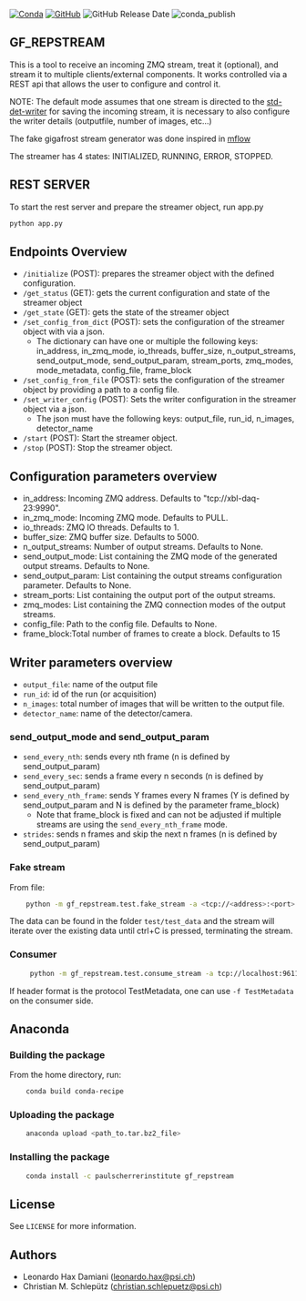 [![Conda](https://img.shields.io/conda/pn/paulscherrerinstitute/gf_repstream?color=success)](https://anaconda.org/paulscherrerinstitute/gf_repstream)  [![GitHub](https://img.shields.io/github/license/paulscherrerinstitute/gf_repstream)](https://github.com/paulscherrerinstitute/gf_repstream/blob/master/LICENSE) ![GitHub Release Date](https://img.shields.io/github/release-date/paulscherrerinstitute/gf_repstream) ![conda_publish](https://github.com/paulscherrerinstitute/gf_repstream/workflows/conda_publish/badge.svg)

<!-- ABOUT THE PROJECT -->
## GF_REPSTREAM
This is a tool to receive an incoming ZMQ stream, treat it (optional), and stream it to multiple clients/external components. It works controlled via a REST api that allows the user to configure and control it.

NOTE: The default mode assumes that one stream is directed to the [std-det-writer](https://github.com/paulscherrerinstitute/sf_daq_buffer/tree/eiger/std-det-writer) for saving the incoming stream, it is necessary to also configure the writer details (outputfile, number of images, etc...)

The fake gigafrost stream generator was done inspired in [mflow](https://github.com/paulscherrerinstitute/mflow)

The streamer has 4 states: INITIALIZED, RUNNING, ERROR, STOPPED. 

## REST SERVER

To start the rest server and prepare the streamer object, run app.py
```bash
python app.py
```

## Endpoints Overview

- ``/initialize`` (POST): prepares the streamer object with the defined configuration.
- ``/get_status`` (GET): gets the current configuration and state of the streamer object
- ``/get_state`` (GET): gets the state of the streamer object
- ``/set_config_from_dict`` (POST): sets the configuration of the streamer object with via a json.
    - The dictionary can have one or multiple the following keys: in_address, in_zmq_mode, io_threads, buffer_size, n_output_streams, send_output_mode, send_output_param, stream_ports, zmq_modes, mode_metadata, config_file, frame_block
- ``/set_config_from_file`` (POST): sets the configuration of the streamer object by providing a path to a config file.
- ``/set_writer_config`` (POST): Sets the writer configuration in the streamer object via a json. 
    - The json must have the following keys: output_file, run_id, n_images, detector_name
- ``/start`` (POST): Start the streamer object.
- ``/stop`` (POST): Stop the streamer object.

## Configuration parameters overview
- in_address: Incoming ZMQ address. Defaults to "tcp://xbl-daq-23:9990".
- in_zmq_mode: Incoming ZMQ mode. Defaults to PULL.
- io_threads: ZMQ IO threads. Defaults to 1. 
- buffer_size:  ZMQ buffer size. Defaults to 5000.
- n_output_streams: Number of output streams. Defaults to None. 
- send_output_mode: List containing the ZMQ mode of the generated output streams. Defaults to None.
- send_output_param: List containing the output streams configuration parameter. Defaults to None.
- stream_ports: List containing the output port of the output streams.
- zmq_modes: List containing the ZMQ connection modes of the output streams.
- config_file: Path to the config file. Defaults to None.
- frame_block:Total number of frames to create a block. Defaults to 15

## Writer parameters overview
- ``output_file``: name of the output file
- ``run_id``: id of the run (or acquisition)
- ``n_images``: total number of images that will be written to the output file.
- ``detector_name``: name of the detector/camera.

### send_output_mode and send_output_param
- ``send_every_nth``: sends every nth frame (n is defined by send_output_param)
- ``send_every_sec``: sends a frame every n seconds (n is defined by send_output_param)
- ``send_every_nth_frame``: sends Y frames every N frames (Y is defined by send_output_param and N is defined by the parameter frame_block)
    - Note that frame_block is fixed and can not be adjusted if multiple streams are using the ``send_every_nth_frame`` mode.
- ``strides``: sends n frames and skip the next n frames (n is defined by send_output_param)


<!-- 
<!-- USAGE EXAMPLES 
## Usage
```bash
    usage: gf_repstream [-h] [-v] [--in-address PROTOCOL://HOST:PORT] [--in-zmq-mode IN_ZMQ_MODE] [--out-init-port OUT_INIT_PORT] [--io-threads IO_THREADS] [--buffer-size BUFFER_SIZE]
                    [--n-output-streams N_OUTPUT_STREAMS] [--send-every-nth SEND_EVERY_NTH [SEND_EVERY_NTH ...]] [--mode-metadata MODE_METADATA] [--config-file CONFIG_FILE]

    optional arguments:
    -h, --help            show this help message and exit
    -v, --version         show programs version number and exit
    --in-address PROTOCOL://HOST:PORT
                            an address string for zmq socket (default: tcp://xbl-daq-23:9990)
    --in-zmq-mode IN_ZMQ_MODE
                            Input stream zmq mode (SUB or PULL) (default: PULL)
    --out-init-port OUT_INIT_PORT
                            the initial port for the output streams (increased by 1 for every other stream) (default: 9610)
    --io-threads IO_THREADS
                            the size of the zmq thread pool to handle I/O operations (default: 1)
    --buffer-size BUFFER_SIZE
                            a number of last received zmq messages to keep in memory (default: 100)
    --n-output-streams N_OUTPUT_STREAMS
                            number of output streams to be generated (default: 0)
    --send-every-nth SEND_EVERY_NTH [SEND_EVERY_NTH ...]
                            list containing the frequency of each output stream to be generated (default: None)
    --mode-metadata MODE_METADATA
                            Incoming header data. (default: file)
    --config-file CONFIG_FILE
                            A gf_repstream config file (default: None)
```

usage example via config file:
```bash
    python -m gf_repstream.cli --config-file ./gf_repstream/test/repstream_config.json
```

usage example via command line:
```bash
    python -m gf_repstream.cli --in-address tcp://localhost:9609 --out-init-port 9610 --n-outputs 3 --send-every-nth 1 2 10
``` -->

### Fake stream

From file:
```bash
    python -m gf_repstream.test.fake_stream -a <tcp://<address>:<port> -f <path_to_data.raw> -m <mode>
```

The data can be found in the folder ```test/test_data``` and the stream will iterate over the existing data until ctrl+C is pressed, terminating the stream.

### Consumer
```bash
     python -m gf_repstream.test.consume_stream -a tcp://localhost:9611 -m SUB 
```

If header format is the protocol TestMetadata, one can use ```-f TestMetadata``` on the consumer side.


## Anaconda 

### Building the package

From the home directory, run:

```bash
    conda build conda-recipe
```

### Uploading the package

```bash
    anaconda upload <path_to.tar.bz2_file>
```

### Installing the package

```bash
    conda install -c paulscherrerinstitute gf_repstream
```


<!-- LICENSE -->
## License

See `LICENSE` for more information.


## Authors

* Leonardo Hax Damiani (leonardo.hax@psi.ch)
* Christian M. Schlepütz (christian.schlepuetz@psi.ch)